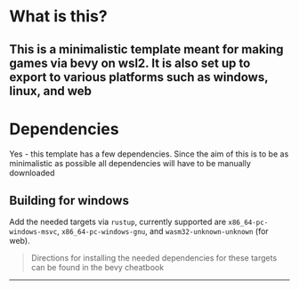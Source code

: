 # What is this?

This is a minimalistic template meant for making games via bevy on wsl2. It is also set up to export to various platforms such as windows, linux, and web
---

# Dependencies

Yes - this template has a few dependencies. Since the aim of this is to be as minimalistic as possible all dependencies will have to be manually downloaded

## Building for windows

Add the needed targets via `rustup`, currently supported are `x86_64-pc-windows-msvc`, `x86_64-pc-windows-gnu`, and `wasm32-unknown-unknown` (for web). 
> Directions for installing the needed dependencies for these targets can be found in the bevy cheatbook 

---
